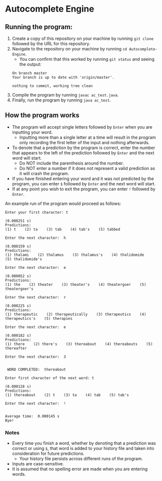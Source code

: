 # Autocomplete Engine

## Running the program:
1. Create a copy of this repository on your machine by running `git clone` followed by the URL for this repository.
2. Navigate to the repository on your machine by running `cd Autocomplete-Engine`.
    - You can confirm that this worked by running `git status` and seeing the output:
    ```
    On branch master
    Your branch is up to date with 'origin/master'.
    
    nothing to commit, working tree clean
    ```
3. Compile the program by running `javac ac_test.java`.
4. Finally, run the program by running `java ac_test`.

## How the program works
* The program will accept single letters followed by `Enter` when you are inputting your word.
	* Inputting more than a single letter at a time will result in the program only recording the first letter of the input and nothing afterwards.
* To denote that a prediction by the program is correct, enter the number that appears to the left of the prediction followed by `Enter` and the next word will start.
	* Do NOT include the parenthesis around the number.
	* Do NOT enter a number if it does not represent a valid prediction as it will crash the program.
* If you have finished entering your word and it was not predicted by the program, you can enter `$` followed by `Enter` and the next word will start.
* If at any point you wish to exit the program, you can enter `!` followed by `Enter`.

An example run of the program would proceed as follows:

```
Enter your first character: t

(0.000251 s)
Predictions:
(1) t    (2) ta    (3) tab    (4) tab's    (5) tabbed    

Enter the next character:  h               

(0.000159 s)
Predictions:
(1) thalami    (2) thalamus    (3) thalamus's    (4) thalidomide    (5) thalidomide's    

Enter the next character:  e

(0.000052 s)
Predictions:
(1) the    (2) theater    (3) theater's    (4) theatergoer    (5) theatergoer's    

Enter the next character:  r

(0.000225 s)
Predictions:
(1) therapeutic    (2) therapeutically    (3) therapeutics    (4) therapeutics's    (5) therapies    

Enter the next character:  e

(0.000182 s)
Predictions:
(1) there    (2) there's    (3) thereabout    (4) thereabouts    (5) thereafter    

Enter the next character:  3


 WORD COMPLETED:  thereabout

Enter first character of the next word: t

(0.000128 s)
Predictions:
(1) thereabout    (2) t    (3) ta    (4) tab    (5) tab's        

Enter the next character:  !


Average time:  0.000145 s
Bye!
```

### Notes
* Every time you finish a word, whether by denoting that a prediction was correct or using `$`, that word is added to your history file and taken into consideration for future predictions.
	* Your history file persists across different runs of the program.
* Inputs are case-sensitive.
* It is assumed that no spelling error are made when you are entering words.
